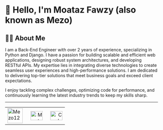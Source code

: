 # 👋 Hello, I'm Moataz Fawzy (also known as Mezo)

## 🧑‍💻 About Me  
I am a Back-End Engineer with over 2 years of experience, specializing in Python and Django. I have a passion for building scalable and efficient web applications, designing robust system architectures, and developing RESTful APIs. My expertise lies in integrating diverse technologies to create seamless user experiences and high-performance solutions. I am dedicated to delivering top-tier solutions that meet business goals and exceed client expectations.

I enjoy tackling complex challenges, optimizing code for performance, and continuously learning the latest industry trends to keep my skills sharp.

---
<p align="center">
  <table width="100%" align="center" border="0">
    <tr>
      <td align="left" width="33.5%">
        <a href="https://codeforces.com/profile/Mezo12" target="_blank">
          <img src="https://raw.githubusercontent.com/rahuldkjain/github-profile-readme-generator/master/src/images/icons/Social/codeforces.svg" alt="Mezo12" height="50" width="50" />
        </a>
      </td>
      <td align="right" width="33.5%">
        <a href="https://www.linkedin.com/in/moataz-fawzy-backend" target="_blank">
          <img src="https://raw.githubusercontent.com/rahuldkjain/github-profile-readme-generator/master/src/images/icons/Social/linked-in-alt.svg" alt="Moataz Fawzy" height="30" width="40" />
        </a>
      </td>
       <td align="right" width="33.5%">
        <a href="https://www.youtube.com/@codewithmezo" target="_blank">
          <img src="https://raw.githubusercontent.com/rahuldkjain/github-profile-readme-generator/master/src/images/icons/Social/youtube.svg" alt="Code With Mezo" height="30" width="40" />
        </a>
      </td>
    </tr>
  </table>
</p>





